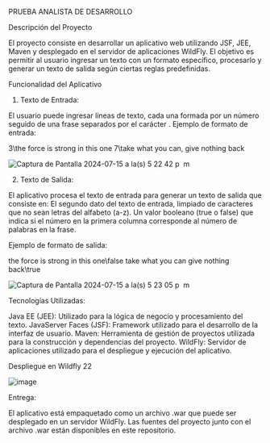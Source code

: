 PRUEBA ANALISTA DE DESARROLLO

Descripción del Proyecto

El proyecto consiste en desarrollar un aplicativo web utilizando JSF, JEE, Maven y desplegado en el servidor de aplicaciones WildFly. El objetivo es permitir al usuario ingresar un texto con un formato específico, procesarlo y generar un texto de salida según ciertas reglas predefinidas.

Funcionalidad del Aplicativo
1. Texto de Entrada:

El usuario puede ingresar líneas de texto, cada una formada por un número seguido de una frase separados por el carácter \.
Ejemplo de formato de entrada:

3\the force is strong in this one
7\take what you can, give nothing back

![Captura de Pantalla 2024-07-15 a la(s) 5 22 42 p  m](https://github.com/user-attachments/assets/b35517a9-6638-49bc-8bdb-79ca5e3fa599)


2. Texto de Salida:

El aplicativo procesa el texto de entrada para generar un texto de salida que consiste en:
El segundo dato del texto de entrada, limpiado de caracteres que no sean letras del alfabeto (a-z).
Un valor booleano (true o false) que indica si el número en la primera columna corresponde al número de palabras en la frase.

Ejemplo de formato de salida:

the force is strong in this one\false
take what you can give nothing back\true

![Captura de Pantalla 2024-07-15 a la(s) 5 23 05 p  m](https://github.com/user-attachments/assets/764889e9-7020-4af8-8547-cbb9dbb4a1e5)



Tecnologías Utilizadas:

Java EE (JEE): Utilizado para la lógica de negocio y procesamiento del texto.
JavaServer Faces (JSF): Framework utilizado para el desarrollo de la interfaz de usuario.
Maven: Herramienta de gestión de proyectos utilizada para la construcción y dependencias del proyecto.
WildFly: Servidor de aplicaciones utilizado para el despliegue y ejecución del aplicativo.

Despliegue en Wildfly 22

![image](https://github.com/user-attachments/assets/1060f8c6-e187-43f8-9ed1-76e92ad12463)


Entrega:

El aplicativo está empaquetado como un archivo .war que puede ser desplegado en un servidor WildFly. Las fuentes del proyecto junto con el archivo .war están disponibles en este repositorio.
